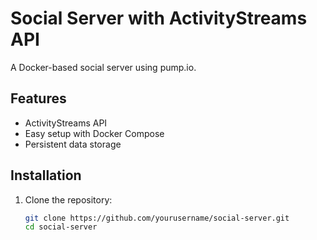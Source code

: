 # Social Server with ActivityStreams API

A Docker-based social server using pump.io.

## Features

- ActivityStreams API
- Easy setup with Docker Compose
- Persistent data storage

## Installation

1. Clone the repository:
   ```bash
   git clone https://github.com/yourusername/social-server.git
   cd social-server

